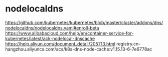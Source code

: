 # nodelocaldns
https://github.com/kubernetes/kubernetes/blob/master/cluster/addons/dns/nodelocaldns/nodelocaldns.yaml#enroll-beta
https://www.alibabacloud.com/help/en/container-service-for-kubernetes/latest/ack-nodelocal-dnscache
https://help.aliyun.com/document_detail/205713.html
registry.cn-hangzhou.aliyuncs.com/acs/k8s-dns-node-cache:v1.15.13-6-7e6778ac
